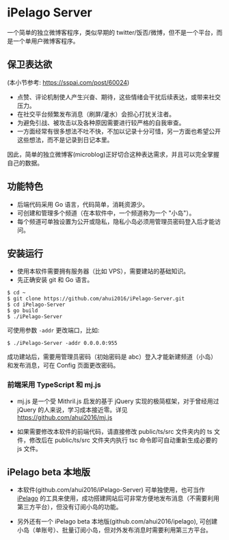# iPelago Server

一个简单的独立微博客程序，类似早期的 twitter/饭否/微博，但不是一个平台，而是一个单用户微博客程序。

## 保卫表达欲

(本小节参考: https://sspai.com/post/60024)

- 点赞、评论机制使人产生兴奋、期待，这些情绪会干扰后续表达，或带来社交压力。
- 在社交平台频繁发布消息（刷屏/灌水）会担心打扰关注者。
- 为避免引战、被攻击以及各种原因需要进行较严格的自我审查。
- 一方面经常有很多想法不吐不快，不加以记录十分可惜，另一方面也希望公开这些想法，而不是记录到日记本里。

因此，简单的独立微博客(microblog)正好切合这种表达需求，并且可以完全掌握自己的数据。

## 功能特色

- 后端代码采用 Go 语言，代码简单，消耗资源少。
- 可创建和管理多个频道（在本软件中，一个频道称为一个 "小岛"）。
- 每个频道可单独设置为公开或隐私，隐私小岛必须用管理员密码登入后才能访问。

## 安装运行

- 使用本软件需要拥有服务器（比如 VPS），需要建站的基础知识。
- 先正确安装 git 和 Go 语言。

```
$ cd ~
$ git clone https://github.com/ahui2016/iPelago-Server.git
$ cd iPelago-Server
$ go build
$ ./iPelago-Server
```

可使用参数 `-addr` 更改端口，比如:

```
$ ./iPelago-Server -addr 0.0.0.0:955
```

成功建站后，需要用管理员密码（初始密码是 abc）登入才能新建频道（小岛）和发布消息，可在 Config 页面更改密码。

### 前端采用 TypeScript 和 mj.js

- mj.js 是一个受 Mithril.js 启发的基于 jQuery 实现的极简框架，对于曾经用过 jQuery 的人来说，学习成本接近零。详见 https://github.com/ahui2016/mj.js

- 如果需要修改本软件的前端代码，请直接修改 public/ts/src 文件夹内的 ts 文件，修改后在 public/ts/src 文件夹内执行 tsc 命令即可自动重新生成必要的 js 文件。

## iPelago beta 本地版

- 本软件(github.com/ahui2016/iPelago-Server) 可单独使用，也可当作 [iPelago](https://ipelago.org) 的工具来使用，成功搭建网站后可非常方便地发布消息（不需要利用第三方平台），但没有订阅小岛的功能。

- 另外还有一个 iPelago beta 本地版(github.com/ahui2016/ipelago), 可创建小岛（单账号）、批量订阅小岛，但对外发布消息时需要利用第三方平台。
